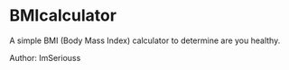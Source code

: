 # BMIcalculator
A simple BMI (Body Mass Index) calculator to determine are you healthy.

Author: ImSeriouss
